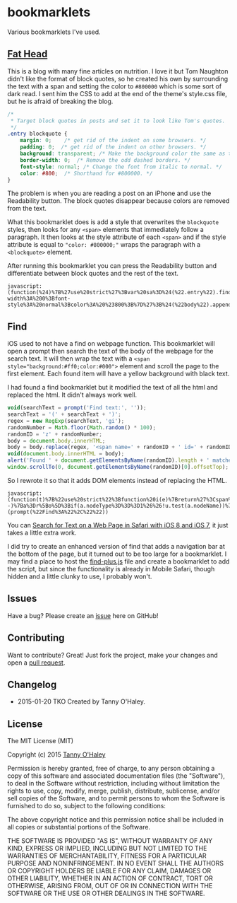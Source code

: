 # bookmarklets

Various bookmarklets I've used.

## [Fat Head](http://www.fathead-movie.com/)

This is a blog with many fine articles on nutrition. I love it but Tom Naughton didn't like the format of block quotes, so he created his own by surrounding the text with a span and setting the color to `#800000` which is some sort of dark read. I sent him the CSS to add at the end of the theme's style.css file, but he is afraid of breaking the blog.

```css
/*
 * Target block quotes in posts and set it to look like Tom's quotes.
 */
.entry blockquote {
	margin: 0;    /* get rid of the indent on some browsers. */
	padding: 0;  /* get rid of the indent on other browsers. */
	background: transparent; /* Make the background color the same as the post. */
	border-width: 0;  /* Remove the odd dashed borders. */
	font-style: normal; /* Change the font from italic to normal. */
	color: #800;  /* Shorthand for #800000. */
}
````

The problem is when you are reading a post on an iPhone and use the Readability button. The block quotes disappear because colors are removed from the text.

What this bookmarklet does is add a style that overwrites the `blockquote` styles, then looks for any `<span>` elements that immediately follow a paragraph. It then looks at the style attribute of each `<span>` and if the style attribute is equal to `"color: #800000;"` wraps the paragraph with a `<blockquote>` element.

After running this bookmarklet you can press the Readability button and differentiate between block quotes and the rest of the text.

````
javascript:(function(%24)%7B%27use%20strict%27%3Bvar%20sa%3D%24(%22.entry%22).find(%22p%20%3E%20span%22)%2Cstyle%3D%27.entry%20blockquote%20%7Bmargin%3A%200%3Bpadding%3A%200%3Bbackground%3A%20transparent%3Bborder-width%3A%200%3Bfont-style%3A%20normal%3Bcolor%3A%20%23800%3B%7D%27%3B%24(%22body%22).append(%22%3Cstyle%3E%22%2Bstyle%2B%22%3C%2Fstyle%3E%22)%3Bsa.each(function(index)%7Bvar%20%24this%3D%24(this)%2Cp%3D%24this.parent()%3Bif(%24this.attr(%22style%22)%3D%3D%3D%22color%3A%20%23800000%3B%22)%7Bp.wrap(%22%3Cblockquote%3E%3C%2Fblockquote%3E%22)%3B%7D%7D)%3B%7D(jQuery))
````

## Find

iOS used to not have a find on webpage function. This bookmarklet will open a prompt then search the text of the body of the webpage for the search text. It will then wrap the text with a `<span style="background:#ff0;color:#000">` element and scroll the page to the first element. Each found item will have a yellow background with black text.

I had found a find bookmarklet but it modified the text of all the html and replaced the html. It didn't always work well.

```javascript
void(searchText = prompt('Find text:', ''));
searchText = '(' + searchText + ')';
regex = new RegExp(searchText, 'gi');
randomNumber = Math.floor(Math.random() * 100);
randomID = 'z' + randomNumber;
body = document.body.innerHTML;
body = body.replace(regex, '<span name=' + randomID + ' id=' + randomID + ' style=\'color:#000;background-color:yellow; font-weight:bold;\'>$1</span>');
void(document.body.innerHTML = body);
alert('Found ' + document.getElementsByName(randomID).length + ' matches.');
window.scrollTo(0, document.getElementsByName(randomID)[0].offsetTop);
````

So I rewrote it so that it adds DOM elements instead of replacing the HTML.

````
javascript:(function(t)%7B%22use%20strict%22%3Bfunction%20i(e)%7Breturn%27%3Cspan%20name%3D%22%27%2Bn%2B%27%22%20style%3D%22background%3A%23ff0%3Bcolor%3A%23000%22%3E%27%2Be%2B%22%3C%2Fspan%3E%22%7Dfunction%20s(e%2Ct)%7Bfunction%20c()%7Bvar%20e%3Da.data.replace(n%2Ci)%2Ct%3Ddocument.createElement(%22div%22)%2Cr%3Ddocument.createDocumentFragment()%3Bt.innerHTML%3De%3Bwhile(t.firstChild)%7Br.appendChild(t.firstChild)%7Dreturn%20r%7Dvar%20n%3Dnew%20RegExp(e%2C%22gi%22)%2Cr%3D(t%7C%7Cdocument.body).childNodes%2Co%3Dr%3Fr.length%3A0%2Cu%3D%2F%5E(script%7Cobject%7Ciframe)%24%2Fi%2Ca%2Cf%2Cl%3Bwhile(o--)%7Ba%3Dr%5Bo%5D%3Bif(a.nodeType%3D%3D%3D1%26%26!u.test(a.nodeName))%7Bs(e%2Ca)%7Delse%20if(a.nodeType%3D%3D%3D3%26%26n.test(a.data))%7Bf%3Da.parentNode%3Bl%3Dc()%3Bf.insertBefore(l%2Ca)%3Bf.removeChild(a)%7D%7D%7Dvar%20n%3D%22z%22%2BMath.floor(Math.random()*100)%2Cr%3Bif(t)%7Bs(t)%3Balert(%22Found%20%22%2B(r%3Ddocument.getElementsByName(n)).length%2B%22%20matches.%22)%3Bwindow.scrollTo(0%2Cr%5B0%5D.offsetTop)%7D%7D)(prompt(%22Find%3A%22%2C%22%22))
````

You can [Search for Text on a Web Page in Safari with iOS 8 and iOS 7](http://osxdaily.com/2013/10/03/search-text-web-page-safari-ios/), it just takes a little extra work.

I did try to create an enhanced version of find that adds a navigation bar at the bottom of the page, but it turned out to be too large for a bookmarklet. I may find a place to host the [find-plus.js](https://github.com/tannyo/bookmarklets/blob/master/find-plus.js) file and create a bookmarklet to add the script, but since the functionality is already in Mobile Safari, though hidden and a little clunky to use, I probably won't.

## Issues

Have a bug? Please create an [issue](https://github.com/tannyo/bookmarklets/issues) here on GitHub!

## Contributing

Want to contribute? Great! Just fork the project, make your changes and open a [pull request](https://github.com/tannyo/bookmarklets/pulls).

## Changelog
* 2015-01-20 TKO Created by Tanny O'Haley.

## License

The MIT License (MIT)

Copyright (c) 2015 [Tanny O'Haley](http://tanny.ica.com)

Permission is hereby granted, free of charge, to any person obtaining a copy
of this software and associated documentation files (the "Software"), to deal
in the Software without restriction, including without limitation the rights
to use, copy, modify, merge, publish, distribute, sublicense, and/or sell
copies of the Software, and to permit persons to whom the Software is
furnished to do so, subject to the following conditions:

The above copyright notice and this permission notice shall be included in all
copies or substantial portions of the Software.

THE SOFTWARE IS PROVIDED "AS IS", WITHOUT WARRANTY OF ANY KIND, EXPRESS OR
IMPLIED, INCLUDING BUT NOT LIMITED TO THE WARRANTIES OF MERCHANTABILITY,
FITNESS FOR A PARTICULAR PURPOSE AND NONINFRINGEMENT. IN NO EVENT SHALL THE
AUTHORS OR COPYRIGHT HOLDERS BE LIABLE FOR ANY CLAIM, DAMAGES OR OTHER
LIABILITY, WHETHER IN AN ACTION OF CONTRACT, TORT OR OTHERWISE, ARISING FROM,
OUT OF OR IN CONNECTION WITH THE SOFTWARE OR THE USE OR OTHER DEALINGS IN THE
SOFTWARE.
